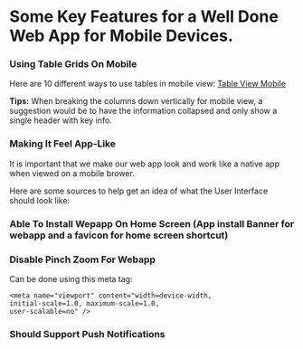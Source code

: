 # Some Key Features for a Well Done Web App for Mobile Devices.


### **Using Table Grids On Mobile**
Here are 10 different ways to use tables in mobile view: [Table View Mobile](http://sitesforprofit.com/responsive-table-plugins-and-patterns)

**Tips:**  When breaking the columns down vertically for mobile view, a suggestion would be to have the information collapsed and only show a single header with key info.

### **Making It Feel App-Like**
It is important that we make our web app look and work like a native app when viewed on a mobile brower.

Here are some sources to help get an idea of what the User Interface should look like:

### **Able To Install Wepapp On Home Screen (App install Banner for webapp and a favicon for home screen shortcut)**



### **Disable Pinch Zoom For Webapp**

Can be done using this meta tag:

    <meta name="viewport" content="width=device-width,
    initial-scale=1.0, maximum-scale=1.0,
    user-scalable=no" />

### **Should Support Push Notifications**
